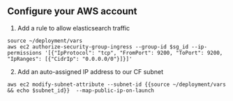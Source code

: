 ## Configure your AWS account

1. Add a rule to allow elasticsearch traffic
```
source ~/deployment/vars
aws ec2 authorize-security-group-ingress --group-id $sg_id --ip-permissions '[{"IpProtocol": "tcp", "FromPort": 9200, "ToPort": 9200, "IpRanges": [{"CidrIp": "0.0.0.0/0"}]}]'
```

2. Add an auto-assigned IP address to our CF subnet
```
aws ec2 modify-subnet-attribute --subnet-id {{source ~/deployment/vars && echo $subnet_id}}  --map-public-ip-on-launch
```
